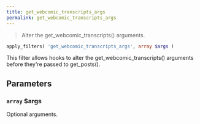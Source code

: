 ```yaml
---
title: get_webcomic_transcripts_args
permalink: get_webcomic_transcripts_args
---
```


> Alter the get_webcomic_transcripts() arguments.

```php
apply_filters( 'get_webcomic_transcripts_args', array $args )
```

This filter allows hooks to alter the get_webcomic_transcripts()
arguments before they're passed to get_posts().

## Parameters

### `array` $args
Optional arguments.
